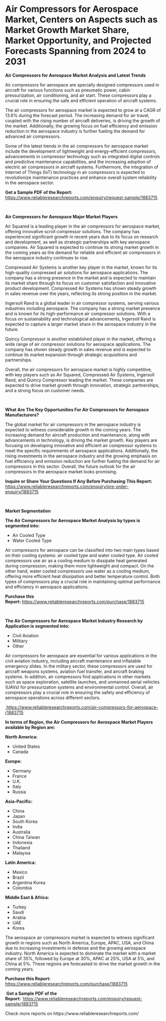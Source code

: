 <p><h1>Air Compressors for Aerospace Market, Centers on Aspects such as Market Growth Market Share, Market Opportunity, and Projected Forecasts Spanning from 2024 to 2031</h1></p><p><strong>Air Compressors for Aerospace Market Analysis and Latest Trends</strong></p>
<p><p>Air compressors for aerospace are specially designed compressors used in aircraft for various functions such as pneumatic power, cabin pressurization, air conditioning, and air start. These compressors play a crucial role in ensuring the safe and efficient operation of aircraft systems.</p><p>The air compressors for aerospace market is expected to grow at a CAGR of 13.6% during the forecast period. The increasing demand for air travel, coupled with the rising number of aircraft deliveries, is driving the growth of the market. Additionally, the growing focus on fuel efficiency and emission reduction in the aerospace industry is further fueling the demand for advanced air compressors.</p><p>Some of the latest trends in the air compressors for aerospace market include the development of lightweight and energy-efficient compressors, advancements in compressor technology such as integrated digital controls and predictive maintenance capabilities, and the increasing adoption of electric air compressors in aircraft systems. Furthermore, the integration of Internet of Things (IoT) technology in air compressors is expected to revolutionize maintenance practices and enhance overall system reliability in the aerospace sector.</p></p>
<p><strong>Get a Sample PDF of the Report:&nbsp;</strong> <a href="https://www.reliableresearchreports.com/enquiry/request-sample/1883715">https://www.reliableresearchreports.com/enquiry/request-sample/1883715</a></p>
<p>&nbsp;</p>
<p><strong>Air Compressors for Aerospace Major Market Players</strong></p>
<p><p>Air Squared is a leading player in the air compressors for aerospace market, offering innovative scroll compressor solutions. The company has experienced significant growth in recent years due to its focus on research and development, as well as strategic partnerships with key aerospace companies. Air Squared is expected to continue its strong market growth in the coming years as the demand for reliable and efficient air compressors in the aerospace industry continues to rise.</p><p>Compressed Air Systems is another key player in the market, known for its high-quality compressed air solutions for aerospace applications. The company has a strong presence in the market and is expected to maintain its market share through its focus on customer satisfaction and innovative product development. Compressed Air Systems has shown steady growth in sales revenue over the years, reflecting its strong position in the market.</p><p>Ingersoll Rand is a global leader in air compressor systems, serving various industries including aerospace. The company has a strong market presence and is known for its high-performance air compressor solutions. With a focus on sustainability and technological advancements, Ingersoll Rand is expected to capture a larger market share in the aerospace industry in the future.</p><p>Quincy Compressor is another established player in the market, offering a wide range of air compressor solutions for aerospace applications. The company has shown steady growth in sales revenue and is expected to continue its market expansion through strategic acquisitions and partnerships.</p><p>Overall, the air compressors for aerospace market is highly competitive, with key players such as Air Squared, Compressed Air Systems, Ingersoll Rand, and Quincy Compressor leading the market. These companies are expected to drive market growth through innovation, strategic partnerships, and a strong focus on customer needs.</p></p>
<p>&nbsp;</p>
<p><strong>What Are The Key Opportunities For Air Compressors for Aerospace Manufacturers?</strong></p>
<p><p>The global market for air compressors in the aerospace industry is expected to witness considerable growth in the coming years. The increasing demand for aircraft production and maintenance, along with advancements in technology, is driving the market growth. Key players are focusing on developing innovative and efficient air compressor systems to meet the specific requirements of aerospace applications. Additionally, the rising investments in the aerospace industry and the growing emphasis on fuel efficiency and emission reduction are further fueling the demand for air compressors in this sector. Overall, the future outlook for the air compressors in the aerospace market looks promising.</p></p>
<p><strong>Inquire or Share Your Questions If Any Before Purchasing This Report:</strong> <a href="https://www.reliableresearchreports.com/enquiry/pre-order-enquiry/1883715">https://www.reliableresearchreports.com/enquiry/pre-order-enquiry/1883715</a></p>
<p>&nbsp;</p>
<p><strong>Market Segmentation</strong></p>
<p><strong>The Air Compressors for Aerospace Market Analysis by types is segmented into:</strong></p>
<p><ul><li>Air Cooled Type</li><li>Water Cooled Type</li></ul></p>
<p><p>Air compressors for aerospace can be classified into two main types based on their cooling systems: air cooled type and water cooled type. Air cooled compressors use air as a cooling medium to dissipate heat generated during compression, making them more lightweight and compact. On the other hand, water cooled compressors use water as a cooling medium, offering more efficient heat dissipation and better temperature control. Both types of compressors play a crucial role in maintaining optimal performance and efficiency in aerospace applications.</p></p>
<p><strong>Purchase this Report:&nbsp;</strong><a href="https://www.reliableresearchreports.com/purchase/1883715">https://www.reliableresearchreports.com/purchase/1883715</a></p>
<p>&nbsp;</p>
<p><strong>The Air Compressors for Aerospace Market Industry Research by Application is segmented into:</strong></p>
<p><ul><li>Civil Aviation</li><li>Military</li><li>Other</li></ul></p>
<p><p>Air compressors for aerospace are essential for various applications in the civil aviation industry, including aircraft maintenance and inflatable emergency slides. In the military sector, these compressors are used for aircraft weapons systems, aviation fuel transfer, and aircraft braking systems. In addition, air compressors find applications in other markets such as space exploration, satellite launches, and unmanned aerial vehicles (UAVs) for pressurization systems and environmental control. Overall, air compressors play a crucial role in ensuring the safety and efficiency of aerospace operations across different sectors.</p></p>
<p><a href="https://www.reliableresearchreports.com/air-compressors-for-aerospace-r1883715">&nbsp;https://www.reliableresearchreports.com/air-compressors-for-aerospace-r1883715</a></p>
<p><strong>In terms of Region, the Air Compressors for Aerospace Market Players available by Region are:</strong></p>
<p>
    <p> <strong> North America: </strong>
        <ul>
            <li>United States</li>
            <li>Canada</li>
        </ul>
        </p> 
    <p> <strong> Europe: </strong>
        <ul>
            <li>Germany</li>
            <li>France</li>
            <li>U.K.</li>
            <li>Italy</li>
            <li>Russia</li>
        </ul>
        </p> 
    <p> <strong> Asia-Pacific: </strong>
        <ul>
            <li>China</li>
            <li>Japan</li>
            <li>South Korea</li>
            <li>India</li>
            <li>Australia</li>
            <li>China Taiwan</li>
            <li>Indonesia</li>
            <li>Thailand</li>
            <li>Malaysia</li>
        </ul>
        </p> 
    <p> <strong> Latin America: </strong>
        <ul>
            <li>Mexico</li>
            <li>Brazil</li>
            <li>Argentina Korea</li>
            <li>Colombia</li>
        </ul>
        </p> 
    <p> <strong> Middle East & Africa: </strong>
        <ul>
            <li>Turkey</li>
            <li>Saudi</li>
            <li>Arabia</li>
            <li>UAE</li>
            <li>Korea</li>
        </ul>
    </p>
    </p>
<p><p>The aerospace air compressors market is expected to witness significant growth in regions such as North America, Europe, APAC, USA, and China due to increasing investments in defense and the growing aerospace industry. North America is expected to dominate the market with a market share of 35%, followed by Europe at 30%, APAC at 25%, USA at 5%, and China at 5%. These regions are forecasted to drive the market growth in the coming years.</p></p>
<p><strong>Purchase this Report: </strong><a href="https://www.reliableresearchreports.com/purchase/1883715">https://www.reliableresearchreports.com/purchase/1883715</a></p>
<p>&nbsp;<strong>Get a Sample PDF of the Report:&nbsp;&nbsp;</strong><a href="https://www.reliableresearchreports.com/enquiry/request-sample/1883715">https://www.reliableresearchreports.com/enquiry/request-sample/1883715</a></p>
<p><strong></strong></p>
<p>Check more reports on https://www.reliableresearchreports.com/</p>